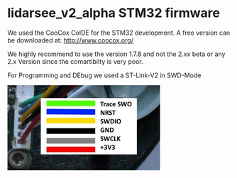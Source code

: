 # lidarsee_v2_alpha STM32 firmware

We used the CooCox CoIDE for the STM32 development. A free version can be downloaded at: http://www.coocox.org/

We highly recommend to use the version 1.7.8 and not the 2.xx beta or any 2.x Version since the comartibilty is very poor. 

For Programming and DEbug we used a ST-Link-V2 in SWD-Mode

![SWD](/docs/images/SWD.jpg)